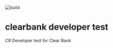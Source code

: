![build](https://sdesyllas.visualstudio.com/clearbank-developer-test/_apis/build/status/clearbank-developer-test-.NET%20Desktop-CI)
# clearbank developer test

C# Developer test for Clear Bank
